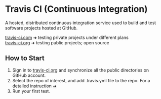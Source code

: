 # Travis CI (Continuous Integration)
A hosted, distributed continuous integration service used to build and test software projects hosted at GitHub.

[travis-ci.com](https://travis-ci.com/) ➜ testing private projects under different plans<br>
[travis-ci.org](https://travis-ci.org/) ➜ testing public projects; open source

## How to Start
1. Sign in to [travis-ci.org](https://travis-ci.org/) and synchronize all the public directories on GitHub account.
2. Select the repo of interest, and add .travis.yml file to the repo. For a detailed instruction [➜](https://docs.travis-ci.com/user/languages/javascript-with-nodejs/)
3. Run your first test.
